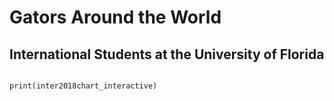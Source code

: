 # Gators Around the World 
## International Students at the University of Florida 

```{r, echo = FALSE}

print(inter2018chart_interactive)
        
```
